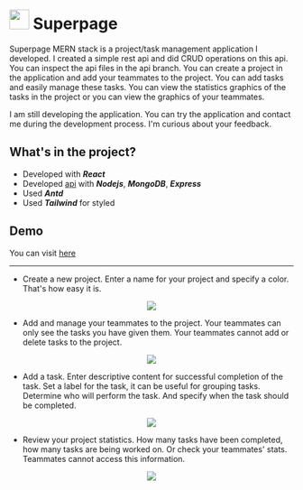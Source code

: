 # <img src="https://user-images.githubusercontent.com/43886857/212772434-56cb9b15-67a0-42e5-bf9c-0e43d3521e36.png" width="35" /> Superpage

  Superpage MERN stack is a project/task management application I developed. I created a simple rest api and did CRUD operations on this api. You can inspect the api files in the api branch. You can create a project in the application and add your teammates to the project. You can add tasks and easily manage these tasks. You can view the statistics graphics of the tasks in the project or you can view the graphics of your teammates.
 
 I am still developing the application. You can try the application and contact me during the development process. I'm curious about your feedback.



## What's in the project?

+ Developed with ***React***
+ Developed [api](https://github.com/safvanavci/superpage/tree/api) with ***Nodejs***, ***MongoDB***, ***Express***
+ Used ***Antd***
+ Used ***Tailwind*** for styled


## Demo
You can visit [here]()

------



* Create a new project. Enter a name for your project and specify a color. That's how easy it is.

<p align="center">
  <img  src="https://user-images.githubusercontent.com/43886857/212771132-84e70de5-c2fb-43a2-b710-252c653ef6ec.gif">
</p>

* Add and manage your teammates to the project. Your teammates can only see the tasks you have given them. Your teammates cannot add or delete tasks to the project.

<p align="center">
  <img  src="https://user-images.githubusercontent.com/43886857/212771207-ac6533f0-2f47-460e-8314-d29eb136012d.gif">
</p>

* Add a task. Enter descriptive content for successful completion of the task. Set a label for the task, it can be useful for grouping tasks. Determine who will perform the task. And specify when the task should be completed.

<p align="center">
  <img  src="https://user-images.githubusercontent.com/43886857/212771242-5723ef01-0386-43b5-94fe-0f73acb0c37c.gif">
</p>

* Review your project statistics. How many tasks have been completed, how many tasks are being worked on. Or check your teammates' stats. Teammates cannot access this information.

<p align="center">
  <img  src="https://user-images.githubusercontent.com/43886857/212771249-955d62e8-b73a-473b-8325-538ed05751bd.gif">
</p>
